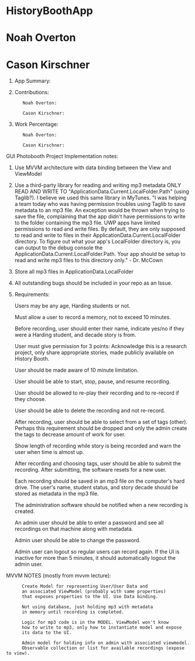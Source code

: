 # HistoryBoothApp
# Noah Overton
# Cason Kirschner

1. App Summary:


2. Contributions:

          Noah Overton: 
          
          Cason Kirschner:

3. Work Percentage:

          Noah Overton: 
          
          Cason Kirschner: 



GUI Photobooth Project Implementation notes:

1. Use MVVM architecture with data binding between the View and ViewModel

2. Use a third-party library for reading and writing mp3 metadata
          ONLY READ AND WRITE TO "ApplicationData.Current.LocalFolder.Path" (using Taglib?). I believe we used this same library in MyTunes.
          "I was helping a team today who was having permission troubles using Taglib to save metadata to an mp3 file.  An exception would be thrown when trying to save the file, complaining that the app didn't have permissions to write to the folder containing the mp3 file.  UWP apps have limited permissions to read and write files.  By default, they are only supposed to read and write to files in their ApplicationData.Current.LocalFolder directory.  To figure out what your app's LocalFolder directory is, you can output to the debug console the ApplicationData.Current.LocalFolder.Path.  Your app should be setup to read and write mp3 files to this directory only." - Dr. McCown
          
3. Store all mp3 files in ApplicationData.LocalFolder

4. All outstanding bugs should be included in your repo as an Issue.

5. Requirements:

    Users may be any age, Harding students or not.

    Must allow a user to record a memory, not to exceed 10 minutes.

    Before recording, user should enter their name, indicate yes/no if they were a Harding student, and decade story is from.

    User must give permission for 3 points: Acknowledge this is a research project, only share appropriate stories, made publicly available on History Booth.

    User should be made aware of 10 minute limitation.

    User should be able to start, stop, pause, and resume recording.

    User should be allowed to re-play their recording and to re-record if they choose.

    User should be able to delete the recording and not re-record.

    After recording, user should be able to select from a set of tags (other). Perhaps this requirement should be dropped and only the admin create the tags to decrease amount of work for user.

    Show length of recording while story is being recorded and warn the user when time is almost up.

    After recording and choosing tags, user should be able to submit the recording.  After submitting, the software resets for a new user.

    Each recording should be saved in an mp3 file on the computer's hard drive. The user's name, student status, and story decade should be stored as metadata in the mp3 file.

    The administration software should be notified when a new recording is created.

    An admin user should be able to enter a password and see all recordings on that machine along with metadata.

    Admin user should be able to change the password.

    Admin user can logout so regular users can record again.  If the UI is inactive for more than 5 minutes, it should automatically logout the admin user.


MVVM NOTES (mostly from mvvm lecture):

          Create Model for representing User/User Data and
          an associated ViewModel (probably with same properties)
          that exposes properties to the UI. Use Data binding.
          
          Not using database, just holding mp3 with metadata
          in memory until recording is completed.
          
          Logic for mp3 code is in the MODEL. ViewModel won't know
          how to write to mp3, only how to instantiate model and expose
          its data to the UI.
          
          Admin model for holding info on admin with associated viewmodel.
          Observable collection or list for available recordings (expose to view).
